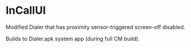 # InCallUI
Modified Dialer that has proximity sensor-triggered screen-off disabled.

Builds to Dialer.apk system app (during full CM build).
